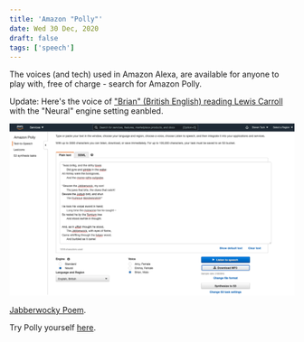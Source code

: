 ```yaml
---
title: 'Amazon "Polly"'
date: Wed 30 Dec, 2020
draft: false
tags: ['speech']
---
```


The voices (and tech) used in Amazon Alexa, are available for anyone to play with, free of charge - search for Amazon Polly.

Update: Here's the voice of ["Brian" (British English) reading Lewis Carroll](/speech_20201230_AWS_polly_neural_brian.mp3) with the "Neural" engine setting eanbled.

![](img/AWS_Polly.png)


[Jabberwocky Poem](https://www.poetryfoundation.org/poems-and-poets/poems/detail/42916).

Try Polly yourself [here](https://eu-west-1.console.aws.amazon.com/polly/home/SynthesizeSpeech).
